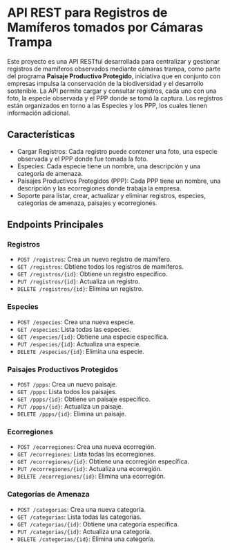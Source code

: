 # API REST para Registros de Mamíferos tomados por Cámaras Trampa

Este proyecto es una API RESTful desarrollada para centralizar y gestionar registros de mamíferos observados mediante cámaras trampa, como parte del programa **Paisaje Productivo Protegido**, iniciativa que en conjunto con empresas impulsa la conservación de la biodiversidad y el desarrollo sostenible. La API permite cargar y consultar registros, cada uno con una foto, la especie observada y el PPP donde se tomó la captura. Los registros están organizados en torno a las Especies y los PPP, los cuales tienen información adicional.


## Características

- Cargar Registros: Cada registro puede contener una foto, una especie observada y el PPP donde fue tomada la foto.
- Especies: Cada especie tiene un nombre, una descripción y una categoría de amenaza.
- Paisajes Productivos Protegidos (PPP): Cada PPP tiene un nombre, una descripción y las ecorregiones donde trabaja la empresa.
- Soporte para listar, crear, actualizar y eliminar registros, especies, categorías de amenaza, paisajes y ecorregiones.

## Endpoints Principales

### Registros
- `POST /registros`: Crea un nuevo registro de mamífero.
- `GET /registros`: Obtiene todos los registros de mamíferos.
- `GET /registros/{id}`: Obtiene un registro específico.
- `PUT /registros/{id}`: Actualiza un registro.
- `DELETE /registros/{id}`: Elimina un registro.

### Especies
- `POST /especies`: Crea una nueva especie.
- `GET /especies`: Lista todas las especies.
- `GET /especies/{id}`: Obtiene una especie específica.
- `PUT /especies/{id}`: Actualiza una especie.
- `DELETE /especies/{id}`: Elimina una especie.

### Paisajes Productivos Protegidos
- `POST /ppps`: Crea un nuevo paisaje.
- `GET /ppps`: Lista todos los paisajes.
- `GET /ppps/{id}`: Obtiene un paisaje específico.
- `PUT /ppps/{id}`: Actualiza un paisaje.
- `DELETE /ppps/{id}`: Elimina un paisaje.

### Ecorregiones
- `POST /ecorregiones`: Crea una nueva ecorregión.
- `GET /ecorregiones`: Lista todas las ecorregiones.
- `GET /ecorregiones/{id}`: Obtiene una ecorregión específica.
- `PUT /ecorregiones/{id}`: Actualiza una ecorregión.
- `DELETE /ecorregiones/{id}`: Elimina una ecorregión.

### Categorías de Amenaza
- `POST /categorias`: Crea una nueva categoría.
- `GET /categorias`: Lista todas las categorías.
- `GET /categorias/{id}`: Obtiene una categoría específica.
- `PUT /categorias/{id}`: Actualiza una categoría.
- `DELETE /categorias/{id}`: Elimina una categoría.

